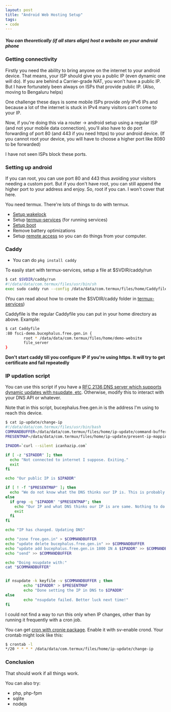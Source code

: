 ```yaml
---
layout: post
title: "Android Web Hosting Setup"
tags:
- code
---
```


##### You can theoretically (if all stars align) host a website on your android phone #####

### Getting connectivity

Firstly you need the ability to bring anyone on the internet to your android device. That means, your ISP should give you a public IP (even dynamic one will do). If you are behind a Carrier-grade NAT, you won't have a public IP. But I have fortunately been always on ISPs that provide public IP. (Also, moving to Bengaluru helps)

One challenge these days is some mobile ISPs provide *only* IPv6 IPs and because a lot of the internet is stuck in IPv4 many visitors can't come to your IP.

Now, if you're doing this via a router -> android setup using a regular ISP (and not your mobile data connection), you'll also have to do port forwarding of port 80 (and 443 if you need https) to your android device. (If you cannot root your device, you will have to choose a higher port like 8080 to be forwarded)

I have not seen ISPs block these ports.

### Setting up android

If you can root, you can use port 80 and 443 thus avoiding your visitors needing a custom port. But if you don't have root, you can still append the higher port to your address and enjoy. So, root if you can. I won't cover that here.

You need termux. There're lots of things to do with termux.

* [Setup wakelock](https://wiki.termux.com/wiki/Termux-wake-lock)
* Setup [termux-services](https://wiki.termux.com/wiki/Termux-services) (for running services)
* [Setup boot](https://wiki.termux.com/wiki/Termux:Boot)
* Remove battery optimizations
* Setup [remote access](https://wiki.termux.com/wiki/Remote_Access) so you can do things from your computer.


### Caddy

* You can do `pkg install caddy`

To easily start with termux-services, setup a file at $SVDIR/caddy/run

```bash
$ cat $SVDIR/caddy/run
#!/data/data/com.termux/files/usr/bin/sh
exec sudo caddy run --config /data/data/com.termux/files/home/Caddyfile 2>&1
```

(You can read about how to create the $SVDIR/caddy folder in [termux-services](https://wiki.termux.com/wiki/Termux-services))

Caddyfile is the regular Caddyfile you can put in your home directory as above. Example:

```bash
$ cat Caddyfile 
:80 fsci-demo.bucephalus.free.gen.in {
        root * /data/data/com.termux/files/home/demo-website
        file_server
}
```

**Don't start caddy till you configure IP if you're using https. It will try to get certificate and fail repeatedly**

### IP updation script

You can use this script if you have a [RFC 2136 DNS server which supports dynamic updates with nsupdate, etc](https://asd.learnlearn.in/ipv6-dynamic-dns/). Otherwise, modify this to interact with your DNS API or whatever.

Note that in this script, bucephalus.free.gen.in is the address I'm using to reach this device.

```bash
$ cat ip-update/change-ip 
#!/data/data/com.termux/files/usr/bin/bash
COMMANDBUFFER=/data/data/com.termux/files/home/ip-update/command-buffer
PRESENTMAP=/data/data/com.termux/files/home/ip-update/present-ip-mapping

IPADDR=`curl --silent icanhazip.com`

if [ -z "$IPADDR" ]; then
  echo "Not connected to internet I suppose. Exiting."
  exit
fi

echo "Our public IP is $IPADDR"

if [ ! -f "$PRESENTMAP" ]; then
  echo "We do not know what the DNS thinks our IP is. This is probably the first run of this script."
else
  if grep -q "$IPADDR" "$PRESENTMAP"; then
    echo "Our IP and what DNS thinks our IP is are same. Nothing to do. Exiting."
    exit
  fi
fi

echo "IP has changed. Updating DNS"

echo "zone free.gen.in" > $COMMANDBUFFER
echo "update delete bucephalus.free.gen.in" >> $COMMANDBUFFER
echo "update add bucephalus.free.gen.in 1800 IN A $IPADDR" >> $COMMANDBUFFER
echo "send" >> $COMMANDBUFFER

echo "Doing nsupdate with:"
cat "$COMMANDBUFFER"


if nsupdate -k keyfile -v $COMMANDBUFFER ; then
        echo "$IPADDR" > $PRESENTMAP
        echo "Done setting the IP in DNS to $IPADDR"
else
        echo "nsupdate failed. Better luck next time!"
fi
```


I could not find a way to run this only when IP changes, other than by running it frequently with a cron job.

You can get [cron with cronie package](https://wiki.termux.com/wiki/Termux-services). Enable it with sv-enable crond. Your crontab might look like this:

```bash
$ crontab -l
*/20 * * * * /data/data/com.termux/files/home/ip-update/change-ip
```

### Conclusion

That should work if all things work.

You can also try:

* php, php-fpm
* sqlite
* nodejs
